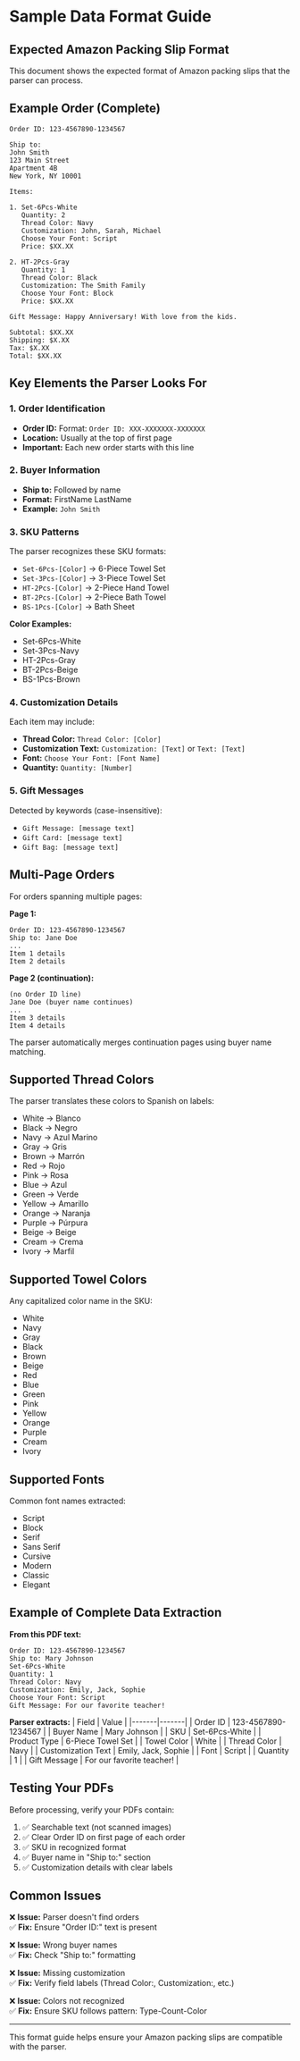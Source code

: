 # Sample Data Format Guide

## Expected Amazon Packing Slip Format

This document shows the expected format of Amazon packing slips that the parser can process.

## Example Order (Complete)

```
Order ID: 123-4567890-1234567

Ship to:
John Smith
123 Main Street
Apartment 4B
New York, NY 10001

Items:

1. Set-6Pcs-White
   Quantity: 2
   Thread Color: Navy
   Customization: John, Sarah, Michael
   Choose Your Font: Script
   Price: $XX.XX

2. HT-2Pcs-Gray
   Quantity: 1
   Thread Color: Black
   Customization: The Smith Family
   Choose Your Font: Block
   Price: $XX.XX

Gift Message: Happy Anniversary! With love from the kids.

Subtotal: $XX.XX
Shipping: $X.XX
Tax: $X.XX
Total: $XX.XX
```

## Key Elements the Parser Looks For

### 1. Order Identification
- **Order ID:** Format: `Order ID: XXX-XXXXXXX-XXXXXXX`
- **Location:** Usually at the top of first page
- **Important:** Each new order starts with this line

### 2. Buyer Information
- **Ship to:** Followed by name
- **Format:** FirstName LastName
- **Example:** `John Smith`

### 3. SKU Patterns
The parser recognizes these SKU formats:
- `Set-6Pcs-[Color]` → 6-Piece Towel Set
- `Set-3Pcs-[Color]` → 3-Piece Towel Set
- `HT-2Pcs-[Color]` → 2-Piece Hand Towel
- `BT-2Pcs-[Color]` → 2-Piece Bath Towel
- `BS-1Pcs-[Color]` → Bath Sheet

**Color Examples:**
- Set-6Pcs-White
- Set-3Pcs-Navy
- HT-2Pcs-Gray
- BT-2Pcs-Beige
- BS-1Pcs-Brown

### 4. Customization Details
Each item may include:
- **Thread Color:** `Thread Color: [Color]`
- **Customization Text:** `Customization: [Text]` or `Text: [Text]`
- **Font:** `Choose Your Font: [Font Name]`
- **Quantity:** `Quantity: [Number]`

### 5. Gift Messages
Detected by keywords (case-insensitive):
- `Gift Message: [message text]`
- `Gift Card: [message text]`
- `Gift Bag: [message text]`

## Multi-Page Orders

For orders spanning multiple pages:

**Page 1:**
```
Order ID: 123-4567890-1234567
Ship to: Jane Doe
...
Item 1 details
Item 2 details
```

**Page 2 (continuation):**
```
(no Order ID line)
Jane Doe (buyer name continues)
...
Item 3 details
Item 4 details
```

The parser automatically merges continuation pages using buyer name matching.

## Supported Thread Colors

The parser translates these colors to Spanish on labels:
- White → Blanco
- Black → Negro
- Navy → Azul Marino
- Gray → Gris
- Brown → Marrón
- Red → Rojo
- Pink → Rosa
- Blue → Azul
- Green → Verde
- Yellow → Amarillo
- Orange → Naranja
- Purple → Púrpura
- Beige → Beige
- Cream → Crema
- Ivory → Marfil

## Supported Towel Colors

Any capitalized color name in the SKU:
- White
- Navy
- Gray
- Black
- Brown
- Beige
- Red
- Blue
- Green
- Pink
- Yellow
- Orange
- Purple
- Cream
- Ivory

## Supported Fonts

Common font names extracted:
- Script
- Block
- Serif
- Sans Serif
- Cursive
- Modern
- Classic
- Elegant

## Example of Complete Data Extraction

**From this PDF text:**
```
Order ID: 123-4567890-1234567
Ship to: Mary Johnson
Set-6Pcs-White
Quantity: 1
Thread Color: Navy
Customization: Emily, Jack, Sophie
Choose Your Font: Script
Gift Message: For our favorite teacher!
```

**Parser extracts:**
| Field | Value |
|-------|-------|
| Order ID | 123-4567890-1234567 |
| Buyer Name | Mary Johnson |
| SKU | Set-6Pcs-White |
| Product Type | 6-Piece Towel Set |
| Towel Color | White |
| Thread Color | Navy |
| Customization Text | Emily, Jack, Sophie |
| Font | Script |
| Quantity | 1 |
| Gift Message | For our favorite teacher! |

## Testing Your PDFs

Before processing, verify your PDFs contain:
1. ✅ Searchable text (not scanned images)
2. ✅ Clear Order ID on first page of each order
3. ✅ SKU in recognized format
4. ✅ Buyer name in "Ship to:" section
5. ✅ Customization details with clear labels

## Common Issues

❌ **Issue:** Parser doesn't find orders  
✅ **Fix:** Ensure "Order ID:" text is present

❌ **Issue:** Wrong buyer names  
✅ **Fix:** Check "Ship to:" formatting

❌ **Issue:** Missing customization  
✅ **Fix:** Verify field labels (Thread Color:, Customization:, etc.)

❌ **Issue:** Colors not recognized  
✅ **Fix:** Ensure SKU follows pattern: Type-Count-Color

---

This format guide helps ensure your Amazon packing slips are compatible with the parser.
